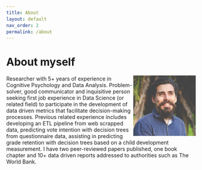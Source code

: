 ```yaml
---
title: About
layout: default
nav_order: 2
permalink: /about
---
```

# About myself

<p align="right" width="35%">
  <img align="right" width="33%" src="/images/githubpic.jpg">
</p>


Researcher with 5+ years of experience in Cognitive Psychology and Data Analysis. Problem-solver, good communicator and inquisitive person seeking first job experience in Data Science (or related field) to participate in the development of data driven metrics that facilitate decision-making processes. Previous related experience includes developing an ETL pipeline from web scrapped data, predicting vote intention with decision trees from questionnaire data, assisting in predicting grade retention with decision trees based on a child development measurement. I have two peer-reviewed papers published, one book chapter and 10+ data driven reports addressed to authorities such as The World Bank.
